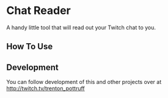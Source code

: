 # Chat Reader
A handy little tool that will read out your Twitch chat to you.

## How To Use


## Development
You can follow development of this and other projects over at http://twitch.tv/trenton_pottruff